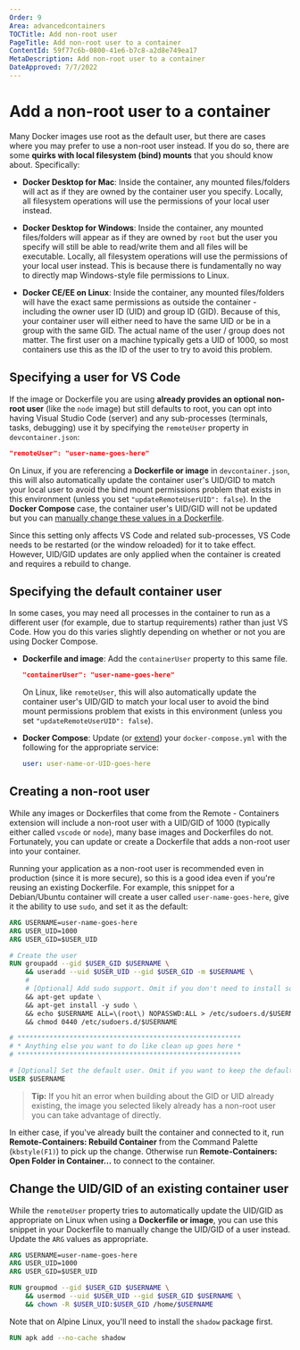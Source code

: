 ```yaml
---
Order: 9
Area: advancedcontainers
TOCTitle: Add non-root user
PageTitle: Add non-root user to a container
ContentId: 59f77c6b-0800-41e6-b7c8-a2d8e749ea17
MetaDescription: Add non-root user to a container
DateApproved: 7/7/2022
---
```

# Add a non-root user to a container

Many Docker images use root as the default user, but there are cases where you may prefer to use a non-root user instead. If you do so, there are some **quirks with local filesystem (bind) mounts** that you should know about. Specifically:

* **Docker Desktop for Mac**: Inside the container, any mounted files/folders will act as if they are owned by the container user you specify. Locally, all filesystem operations will use the permissions of your local user instead.

* **Docker Desktop for Windows**: Inside the container, any mounted files/folders will appear as if they are owned by `root` but the user you specify will still be able to read/write them and all files will be executable. Locally, all filesystem operations will use the permissions of your local user instead. This is because there is fundamentally no way to directly map Windows-style file permissions to Linux.

* **Docker CE/EE on Linux**: Inside the container, any mounted files/folders will have the exact same permissions as outside the container - including the owner user ID (UID) and group ID (GID). Because of this, your container user will either need to have the same UID or be in a group with the same GID. The actual name of the user / group does not matter. The first user on a machine typically gets a UID of 1000, so most containers use this as the ID of the user to try to avoid this problem.

## Specifying a user for VS Code

If the image or Dockerfile you are using **already provides an optional non-root user** (like the `node` image) but still defaults to root, you can opt into having Visual Studio Code (server) and any sub-processes (terminals, tasks, debugging) use it by specifying the `remoteUser` property in `devcontainer.json`:

```json
"remoteUser": "user-name-goes-here"
```

On Linux, if you are referencing a **Dockerfile or image** in `devcontainer.json`, this will also automatically update the container user's UID/GID to match your local user to avoid the bind mount permissions problem that exists in this environment (unless you set `"updateRemoteUserUID": false`). In the **Docker Compose** case, the container user's UID/GID will not be updated but you can [manually change these values in a Dockerfile](#change-the-uidgid-of-an-existing-container-user).

Since this setting only affects VS Code and related sub-processes, VS Code needs to be restarted (or the window reloaded) for it to take effect. However, UID/GID updates are only applied when the container is created and requires a rebuild to change.

## Specifying the default container user

In some cases, you may need all processes in the container to run as a different user (for example, due to startup requirements) rather than just VS Code. How you do this varies slightly depending on whether or not you are using Docker Compose.

* **Dockerfile and image**: Add the `containerUser` property to this same file.

    ```json
    "containerUser": "user-name-goes-here"
    ```

    On Linux, like `remoteUser`, this will also automatically update the container user's UID/GID to match your local user to avoid the bind mount permissions problem that exists in this environment (unless you set `"updateRemoteUserUID": false`).

* **Docker Compose**: Update (or [extend](/docs/remote/create-dev-container.md#extend-your-docker-compose-file-for-development)) your `docker-compose.yml` with the following for the appropriate service:

    ```yaml
    user: user-name-or-UID-goes-here
    ```

## Creating a non-root user

While any images or Dockerfiles that come from the Remote - Containers extension will include a non-root user with a UID/GID of 1000 (typically either called `vscode` or `node`), many base images and Dockerfiles do not.  Fortunately, you can update or create a Dockerfile that adds a non-root user into your container.

Running your application as a non-root user is recommended even in production (since it is more secure), so this is a good idea even if you're reusing an existing Dockerfile. For example, this snippet for a Debian/Ubuntu container will create a user called `user-name-goes-here`, give it the ability to use `sudo`, and set it as the default:

```Dockerfile
ARG USERNAME=user-name-goes-here
ARG USER_UID=1000
ARG USER_GID=$USER_UID

# Create the user
RUN groupadd --gid $USER_GID $USERNAME \
    && useradd --uid $USER_UID --gid $USER_GID -m $USERNAME \
    #
    # [Optional] Add sudo support. Omit if you don't need to install software after connecting.
    && apt-get update \
    && apt-get install -y sudo \
    && echo $USERNAME ALL=\(root\) NOPASSWD:ALL > /etc/sudoers.d/$USERNAME \
    && chmod 0440 /etc/sudoers.d/$USERNAME

# ********************************************************
# * Anything else you want to do like clean up goes here *
# ********************************************************

# [Optional] Set the default user. Omit if you want to keep the default as root.
USER $USERNAME
```

> **Tip:** If you hit an error when building about the GID or UID already existing, the image you selected likely already has a non-root user you can take advantage of directly.

In either case, if you've already built the container and connected to it, run **Remote-Containers: Rebuild Container** from the Command Palette (`kbstyle(F1)`) to pick up the change. Otherwise run **Remote-Containers: Open Folder in Container...** to connect to the container.

## Change the UID/GID of an existing container user

While the `remoteUser` property tries to automatically update the UID/GID as appropriate on Linux when using a **Dockerfile or image**, you can use this snippet in your Dockerfile to manually change the UID/GID of a user instead. Update the `ARG` values as appropriate.

```Dockerfile
ARG USERNAME=user-name-goes-here
ARG USER_UID=1000
ARG USER_GID=$USER_UID

RUN groupmod --gid $USER_GID $USERNAME \
    && usermod --uid $USER_UID --gid $USER_GID $USERNAME \
    && chown -R $USER_UID:$USER_GID /home/$USERNAME
```

Note that on Alpine Linux, you'll need to install the `shadow` package first.

```Dockerfile
RUN apk add --no-cache shadow
```
